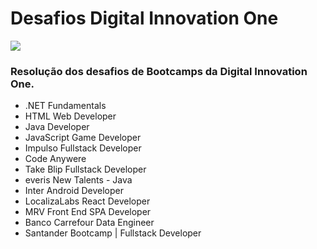 # Desafios Digital Innovation One

<img src="https://i.redd.it/1uuc9by3a5571.jpg" />

### Resolução dos desafios de Bootcamps da Digital Innovation One.
* .NET Fundamentals
* HTML Web Developer
* Java Developer
* JavaScript Game Developer
* Impulso Fullstack Developer
* Code Anywere
* Take Blip Fullstack Developer
* everis New Talents - Java
* Inter Android Developer
* LocalizaLabs React Developer
* MRV Front End SPA Developer
* Banco Carrefour Data Engineer
* Santander Bootcamp | Fullstack Developer
